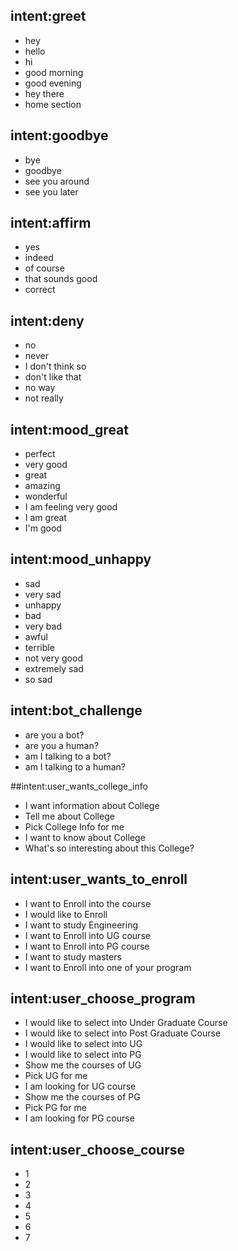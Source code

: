 ## intent:greet
- hey
- hello
- hi
- good morning
- good evening
- hey there
- home section

## intent:goodbye
- bye
- goodbye
- see you around
- see you later

## intent:affirm
- yes
- indeed
- of course
- that sounds good
- correct

## intent:deny
- no
- never
- I don't think so
- don't like that
- no way
- not really

## intent:mood_great
- perfect
- very good
- great
- amazing
- wonderful
- I am feeling very good
- I am great
- I'm good

## intent:mood_unhappy
- sad
- very sad
- unhappy
- bad
- very bad
- awful
- terrible
- not very good
- extremely sad
- so sad

## intent:bot_challenge
- are you a bot?
- are you a human?
- am I talking to a bot?
- am I talking to a human?

##intent:user_wants_college_info
- I want information about College
- Tell me about College
- Pick College Info for me
- I want to know about College
- What's so interesting about this College?


## intent:user_wants_to_enroll
- I want to Enroll into the course
- I would like to Enroll
- I want to study Engineering
- I want to Enroll into UG course
- I want to Enroll into PG course
- I want to study masters
- I want to Enroll into one of your program

## intent:user_choose_program
- I would like to select into Under Graduate Course
- I would like to select into Post Graduate Course
- I would like to select into UG
- I would like to select into PG
- Show me the courses of UG
- Pick UG for me
- I am looking for UG course
- Show me the courses of PG
- Pick PG for me
- I am looking for PG course

## intent:user_choose_course
- 1
- 2
- 3
- 4
- 5
- 6
- 7
